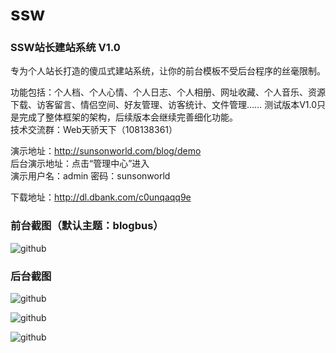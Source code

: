 ssw
===

### SSW站长建站系统 V1.0

专为个人站长打造的傻瓜式建站系统，让你的前台模板不受后台程序的丝毫限制。

功能包括：个人档、个人心情、个人日志、个人相册、网址收藏、个人音乐、资源下载、访客留言、情侣空间、好友管理、访客统计、文件管理……
测试版本V1.0只是完成了整体框架的架构，后续版本会继续完善细化功能。<br />
技术交流群：Web天骄天下（108138361）


演示地址：http://sunsonworld.com/blog/demo <br />
后台演示地址：点击“管理中心”进入<br />
演示用户名：admin  密码：sunsonworld<br />

下载地址：http://dl.dbank.com/c0unqaqq9e

### 前台截图（默认主题：blogbus）

![github](https://raw.github.com/chinatjnet/ssw/master/introImg/1.png "intro1")


### 后台截图

![github](https://raw.github.com/chinatjnet/ssw/master/introImg/2.png "intro2")

![github](https://raw.github.com/chinatjnet/ssw/master/introImg/3.jpg "intro3")

![github](https://raw.github.com/chinatjnet/ssw/master/introImg/4.jpg "intro4")
